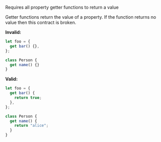 Requires all property getter functions to return a value

Getter functions return the value of a property. If the function returns no
value then this contract is broken.

**Invalid:**

```typescript
let foo = {
  get bar() {},
};

class Person {
  get name() {}
}
```

**Valid:**

```typescript
let foo = {
  get bar() {
    return true;
  },
};

class Person {
  get name() {
    return "alice";
  }
}
```
